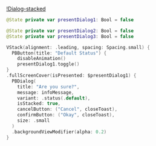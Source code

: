 [!Dialog-stacked](https://github.com/powerhome/playbook-swift/assets/112719604/4d4af495-4a96-426a-9877-6d2d95e234ef)

```swift
@State private var presentDialog1: Bool = false

@State private var presentDialog2: Bool = false
@State private var presentDialog3: Bool = false

VStack(alignment: .leading, spacing: Spacing.small) {
  PBButton(title: "Default Status") {
    disableAnimation()
    presentDialog1.toggle()
}
.fullScreenCover(isPresented: $presentDialog1) {
  PBDialog(
    title: "Are you sure?",
    message: infoMessage,
    variant: .status(.default),
    isStacked: true,
    cancelButton: ("Cancel", closeToast),
    confirmButton: ("Okay", closeToast),
    size: .small
  )
  .backgroundViewModifier(alpha: 0.2)
}
```
